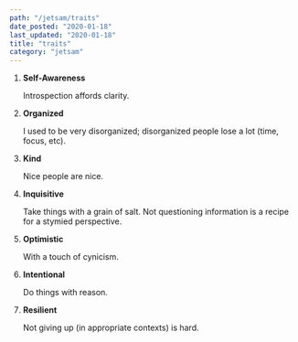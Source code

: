 ```yaml
---
path: "/jetsam/traits"
date_posted: "2020-01-18"
last_updated: "2020-01-18"
title: "traits"
category: "jetsam"
---
```


1. **Self-Awareness**

   Introspection affords clarity.

2. **Organized**

   I used to be very disorganized; disorganized people lose a lot (time, focus, etc).

3. **Kind**

   Nice people are nice.

4. **Inquisitive**

   Take things with a grain of salt. Not questioning information is a recipe for a stymied perspective.

5. **Optimistic**

   With a touch of cynicism.

6. **Intentional**

    Do things with reason.

7. **Resilient**

    Not giving up (in appropriate contexts) is hard.